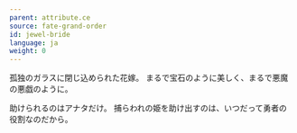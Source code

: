 ```yaml
---
parent: attribute.ce
source: fate-grand-order
id: jewel-bride
language: ja
weight: 0
---
```


孤独のガラスに閉じ込められた花嫁。
まるで宝石のように美しく、まるで悪魔の悪戯のように。

助けられるのはアナタだけ。
捕らわれの姫を助け出すのは、いつだって勇者の役割なのだから。
